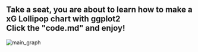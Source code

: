## Take a seat, you are about to learn how to make a xG Lollipop chart with ggplot2<br>Click the "code.md" and enjoy!

![main_graph](https://user-images.githubusercontent.com/65786664/194590963-17880ee3-79fd-41ed-a74a-322b653150cc.png)
